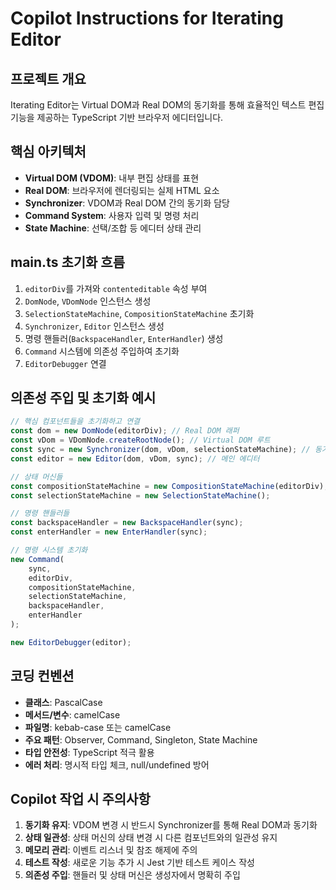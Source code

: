 # Copilot Instructions for Iterating Editor

## 프로젝트 개요

Iterating Editor는 Virtual DOM과 Real DOM의 동기화를 통해 효율적인 텍스트 편집 기능을 제공하는 TypeScript 기반 브라우저 에디터입니다.

## 핵심 아키텍처

-   **Virtual DOM (VDOM)**: 내부 편집 상태를 표현
-   **Real DOM**: 브라우저에 렌더링되는 실제 HTML 요소
-   **Synchronizer**: VDOM과 Real DOM 간의 동기화 담당
-   **Command System**: 사용자 입력 및 명령 처리
-   **State Machine**: 선택/조합 등 에디터 상태 관리

## main.ts 초기화 흐름

1. `editorDiv`를 가져와 `contenteditable` 속성 부여
2. `DomNode`, `VDomNode` 인스턴스 생성
3. `SelectionStateMachine`, `CompositionStateMachine` 초기화
4. `Synchronizer`, `Editor` 인스턴스 생성
5. 명령 핸들러(`BackspaceHandler`, `EnterHandler`) 생성
6. `Command` 시스템에 의존성 주입하여 초기화
7. `EditorDebugger` 연결

## 의존성 주입 및 초기화 예시

```typescript
// 핵심 컴포넌트들을 초기화하고 연결
const dom = new DomNode(editorDiv); // Real DOM 래퍼
const vDom = VDomNode.createRootNode(); // Virtual DOM 루트
const sync = new Synchronizer(dom, vDom, selectionStateMachine); // 동기화 관리자
const editor = new Editor(dom, vDom, sync); // 메인 에디터

// 상태 머신들
const compositionStateMachine = new CompositionStateMachine(editorDiv);
const selectionStateMachine = new SelectionStateMachine();

// 명령 핸들러들
const backspaceHandler = new BackspaceHandler(sync);
const enterHandler = new EnterHandler(sync);

// 명령 시스템 초기화
new Command(
    sync,
    editorDiv,
    compositionStateMachine,
    selectionStateMachine,
    backspaceHandler,
    enterHandler
);

new EditorDebugger(editor);
```

## 코딩 컨벤션

-   **클래스**: PascalCase
-   **메서드/변수**: camelCase
-   **파일명**: kebab-case 또는 camelCase
-   **주요 패턴**: Observer, Command, Singleton, State Machine
-   **타입 안전성**: TypeScript 적극 활용
-   **에러 처리**: 명시적 타입 체크, null/undefined 방어

## Copilot 작업 시 주의사항

1. **동기화 유지**: VDOM 변경 시 반드시 Synchronizer를 통해 Real DOM과 동기화
2. **상태 일관성**: 상태 머신의 상태 변경 시 다른 컴포넌트와의 일관성 유지
3. **메모리 관리**: 이벤트 리스너 및 참조 해제에 주의
4. **테스트 작성**: 새로운 기능 추가 시 Jest 기반 테스트 케이스 작성
5. **의존성 주입**: 핸들러 및 상태 머신은 생성자에서 명확히 주입

